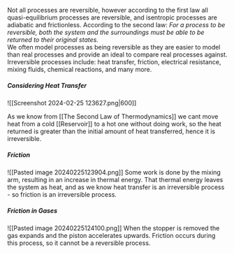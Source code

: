 Not all processes are reversible, however according to the first law all quasi-equilibrium processes are reversible, and isentropic processes are adiabatic and frictionless.
According to the second law:
*For a process to be reversible, both the system and the surroundings must be able to be returned to their original states.*
\
We often model processes as being reversible as they are easier to model than real processes and provide an ideal to compare real processes against. Irreversible processes include: heat transfer, friction, electrical resistance, mixing fluids, chemical reactions, and many more.
##### Considering Heat Transfer
![[Screenshot 2024-02-25 123627.png|600]]

As we know from [[The Second Law of Thermodynamics]] we cant move heat from a cold [[Reservoir]] to a hot one without doing work, so the heat returned is greater than the initial amount of heat transferred, hence it is irreversible.
##### Friction
![[Pasted image 20240225123904.png]]
Some work is done by the mixing arm, resulting in an increase in thermal energy. That thermal energy leaves the system as heat, and as we know heat transfer is an irreversible process - so friction is an irreversible process.
##### Friction in Gases
![[Pasted image 20240225124100.png]]
When the stopper is removed the gas expands and the piston accelerates upwards. Friction occurs during this process, so it cannot be a reversible process.
